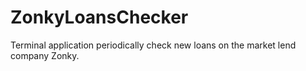 # ZonkyLoansChecker
Terminal application periodically check new loans on the market lend company Zonky.
